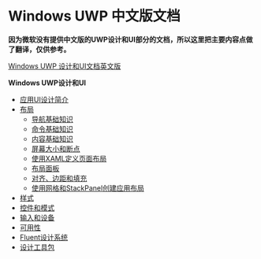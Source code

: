 # Windows UWP 中文版文档

**因为微软没有提供中文版的UWP设计和UI部分的文档，所以这里把主要内容点做了翻译，仅供参考。**

[Windows UWP 设计和UI文档英文版](https://docs.microsoft.com/zh-cn/windows/uwp/design/basics/design-and-ui-intro)

**Windows UWP设计和UI**

- [应用UI设计简介]()
- [布局]()
	- [导航基础知识](/Layout/navigation-basics.md)
	- [命令基础知识]()
	- [内容基础知识]()
	- [屏幕大小和断点]()
	- [使用XAML定义页面布局]()
	- [布局面板]()
	- [对齐、边距和填充]()
	- [使用网格和StackPanel创建应用布局]()
- [样式]()
- [控件和模式]()
- [输入和设备]()
- [可用性]()
- [Fluent设计系统]()
- [设计工具包]()
